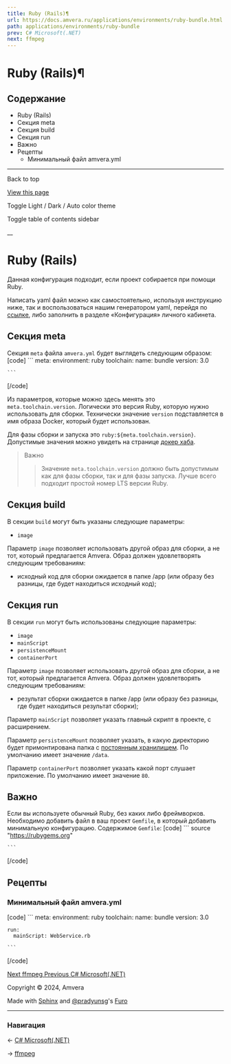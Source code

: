 ```yaml
---
title: Ruby (Rails)¶
url: https://docs.amvera.ru/applications/environments/ruby-bundle.html
path: applications/environments/ruby-bundle
prev: С# Microsoft(.NET)
next: ffmpeg
---
```


# Ruby (Rails)¶

## Содержание

- Ruby (Rails)
- Секция meta
- Секция build
- Секция run
- Важно
- Рецепты
  - Минимальный файл amvera.yml

---

Back to top

[ View this page ](<../../_sources/applications/environments/ruby-bundle.md.txt> "View this page")

Toggle Light / Dark / Auto color theme

Toggle table of contents sidebar

__

# Ruby (Rails)

Данная конфигурация подходит, если проект собирается при помощи Ruby.

Написать yaml файл можно как самостоятельно, используя инструкцию ниже, так и воспользоваться нашим генератором yaml, перейдя по [ссылке](<https://manifest.amvera.ru/>), либо заполнить в разделе «Конфигурация» личного кабинета.

## Секция meta

Секция ``meta`` файла ``amvera.yml`` будет выглядеть следующим образом:
[code] 
    ```
    meta:
      environment: ruby
      toolchain:
        name: bundle
        version: 3.0
    
    ```
    
[/code]

Из параметров, которые можно здесь менять это ``meta.toolchain.version``. Логически это версия Ruby, которую нужно использовать для сборки. Технически значение ``version`` подставляется в имя образа Docker, который будет использован.

Для фазы сборки и запуска это ``ruby:${meta.toolchain.version}``. Допустимые значения можно увидеть на странице [докер хаба](<https://hub.docker.com/>).

> Важно
> > Значение ``meta.toolchain.version`` должно быть допустимым как для фазы сборки, так и для фазы запуска. Лучше всего подходит простой номер LTS версии Ruby.

## Секция build

В секции ``build`` могут быть указаны следующие параметры:
* ``image``

Параметр ``image`` позволяет использовать другой образ для сборки, а не тот, который предлагается Amvera. Образ должен удовлетворять следующим требованиям:
* исходный код для сборки ожидается в папке /app (или образу без разницы, где будет находиться исходный код);

## Секция run

В секции ``run`` могут быть использованы следующие параметры:
* ``image``
* ``mainScript``
* ``persistenceMount``
* ``containerPort``

Параметр ``image`` позволяет использовать другой образ для сборки, а не тот, который предлагается Amvera. Образ должен удовлетворять следующим требованиям:
* результат сборки ожидается в папке /app (или образу без разницы, где будет находиться результат сборки);

Параметр ``mainScript`` позволяет указать главный скрипт в проекте, с расширением.

Параметр ``persistenceMount`` позволяет указать, в какую директорию будет примонтирована папка с [постоянным хранилищем](<../storage.html#data>). По умолчанию имеет значение ``/data``.

Параметр ``containerPort`` позволяет указать какой порт слушает приложение. По умолчанию имеет значение ``80``.

## Важно

Если вы используете обычный Ruby, без каких либо фреймворков. Необходимо добавить файл в ваш проект ``Gemfile``, в который добавить минимальную конфигурацию. Содержимое ``Gemfile``:
[code] 
    ```
    source "https://rubygems.org"
    
    ```
    
[/code]

## Рецепты

### Минимальный файл amvera.yml
[code] 
    ```
    meta:
      environment: ruby
      toolchain:
        name: bundle
        version: 3.0
    
    run:
      mainScript: WebService.rb
    
    ```
    
[/code]

[ Next ffmpeg ](<ffmpeg-pip.html>) [ Previous С# Microsoft(.NET) ](<csharp-dotnet.html>)

Copyright © 2024, Amvera 

Made with [Sphinx](<https://www.sphinx-doc.org/>) and [@pradyunsg](<https://pradyunsg.me>)'s [Furo](<https://github.com/pradyunsg/furo>)


---

### Навигация

← [С# Microsoft(.NET)](csharp-dotnet.md)

→ [ffmpeg](ffmpeg-pip.md)
